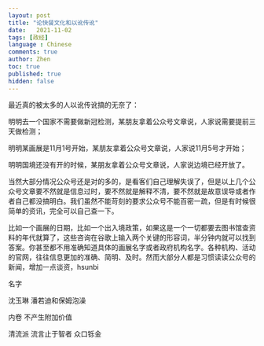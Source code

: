 ```yaml
---
layout: post
title: "论快餐文化和以讹传讹"
date:   2021-11-02
tags: [政经]
language : Chinese
comments: true
author: Zhen
toc: true
published: true
hidden: false
---
```

最近真的被太多的人以讹传讹搞的无奈了：

明明去一个国家不需要做新冠检测，某朋友拿着公众号文章说，人家说需要提前三天做检测；

明明某画展是11月1号开始，某朋友拿着公众号文章说，人家说11月5号才开始；

明明国境还没有开的时候，某朋友拿着公众号文章说，人家说边境已经开放了。

当然大部分情况公众号还是对的多的，是看客们自己理解失误了，但是以上几个公众号文章要不然就是信息过时，要不然就是解释不清，要不然就是故意误导或者作者自己都没搞明白。我们虽然不能苛刻的要求公众号不能百密一疏，但是有时候很简单的资讯，完全可以自己查一下。

比如一个画展的日期，比如一个出入境政策，如果这是一个一切都要去图书馆查资料的年代就算了，这些咨询在谷歌上输入两个关键的形容词，半分钟内就可以找到答案。你甚至都不用准确知道具体的画展名字或者政府机构名字。各种机构、活动的官网，往往信息更加的准确、简明、及时。然而大部分人都是习惯读读公众号的新闻，增加一点谈资，hsunbi


名字



沈玉琳 潘若迪和保姆泡澡

内卷 不产生附加价值


清流派
流言止于智者
众口铄金
<!--stackedit_data:
eyJoaXN0b3J5IjpbLTE4ODM5MTc5NV19
-->